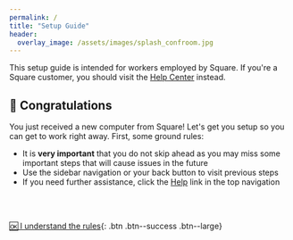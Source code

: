 ```yaml
---
permalink: /
title: "Setup Guide"
header:
  overlay_image: /assets/images/splash_confroom.jpg
---
```


This setup guide is intended for workers employed by Square. If you're a Square customer, you should visit the [Help Center](https://squareup.com/help/) instead.

## 🎉 Congratulations
You just received a new computer from Square! Let's get you setup so you can get to work right away. First, some ground rules:

* It is __very important__ that you do not skip ahead as you may miss some important steps that will cause issues in the future 
* Use the sidebar navigation or your back button to visit previous steps
* If you need further assistance, click the [Help](/help) link in the top navigation

<br /><br />

[🆗 I understand the rules](/os){: .btn .btn--success .btn--large}
